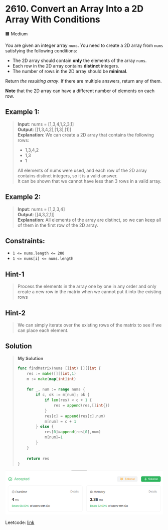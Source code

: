 # 2610. Convert an Array Into a 2D Array With Conditions
🟧 Medium

You are given an integer array `nums`. You need to create a 2D array from `nums` satisfying the following conditions:

* The 2D array should contain **only** the elements of the array `nums`.
* Each row in the 2D array contains **distinct** integers.
* The number of rows in the 2D array should be **minimal**.

Return *the resulting array*. If there are multiple answers, return any of them.

**Note** that the 2D array can have a different number of elements on each row.

## Example 1:
> **Input**: nums = [1,3,4,1,2,3,1] \
> **Output**: [[1,3,4,2],[1,3],[1]] \
> **Explanation**: We can create a 2D array that contains the following rows: 
> - 1,3,4,2 
> - 1,3 
> - 1 
>
> All elements of nums were used, and each row of the 2D array contains distinct integers, so it is a valid answer. \
> It can be shown that we cannot have less than 3 rows in a valid array.

## Example 2:
> **Input**: nums = [1,2,3,4] \
> **Output**: [[4,3,2,1]] \
> **Explanation**: All elements of the array are distinct, so we can keep all of them in the first row of the 2D array.

## Constraints:
* `1 <= nums.length <= 200`
* `1 <= nums[i] <= nums.length`

## Hint-1
> Process the elements in the array one by one in any order and only create a new row in the matrix when we cannot put it into the existing rows

## Hint-2
> We can simply iterate over the existing rows of the matrix to see if we can place each element.

## Solution
> **My Solution**
> ```go
> func findMatrix(nums []int) [][]int {
>     res := make([][]int,1)
>     m := make(map[int]int)
>     
>     for _, num := range nums {
>         if c, ok := m[num]; ok {
>             if len(res) < c + 1 {
>                 res = append(res,[]int{})
>             }
>             res[c] = append(res[c],num)
>             m[num] = c + 1
>         } else {
>             res[0]=append(res[0],num)
>             m[num]=1
>         }
>     }
> 
>     return res
> }
> ```

![result](2610.png)

Leetcode: [link](https://leetcode.com/problems/convert-an-array-into-a-2d-array-with-conditions/description/)